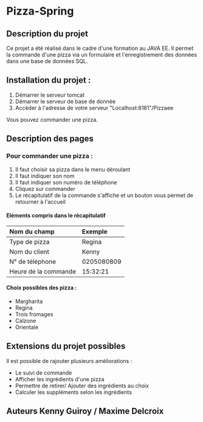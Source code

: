 # Pizza-Spring

## Description du projet 

Ce projet a été réalisé dans le cadre d'une formation au JAVA EE. 
Il permet la commande d'une pizza via un formulaire et l'enregistrement des données dans une base de données SQL. 


## Installation du projet :
1. Démarrer le serveur tomcat
2. Démarrer le serveur de base de donnée
3. Accéder à l'adresse de votre serveur "Localhost:8181"/Pizzaee

Vous pouvez commander une pizza.

## Description des pages

### Pour commander une pizza :
1. Il faut choisir sa pizza dans le menu déroulant
2. Il faut indiquer son nom 
3. Il faut indiquer son numéro de téléphone
4. Cliquez sur commander
5. Le récapitulatif de la commande s'affiche et un bouton vous permet de retourner à l'accueil

#### Eléments compris dans le récapitulatif
|Nom du champ | Exemple|
|:--------|:-----|
|Type de pizza | Regina|
|Nom du client | Kenny|
|N° de téléphone | 0205080809|
|Heure de la commande | 15:32:21|

#### Choix possibles des pizza :
* Margharita
* Regina
* Trois fromages
* Calzone
* Orientale

## Extensions du projet possibles 

Il est possible de rajouter plusieurs améliorations :
* Le suivi de commande 
* Afficher les ingrédients d'une pizza
* Permettre de retirer/ Ajouter des ingrédients au choix
* Calculer les suppléments selon les ingrédients

## Auteurs Kenny Guiroy /  Maxime Delcroix
